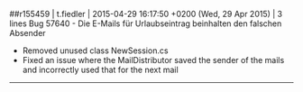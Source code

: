 ##r155459 | t.fiedler | 2015-04-29 16:17:50 +0200 (Wed, 29 Apr 2015) | 3 lines
Bug 57640 - Die E-Mails für Urlaubseintrag beinhalten den falschen Absender

- Removed unused class NewSession.cs
- Fixed an issue where the MailDistributor saved the sender of the mails and incorrectly used that for the next mail

----------
